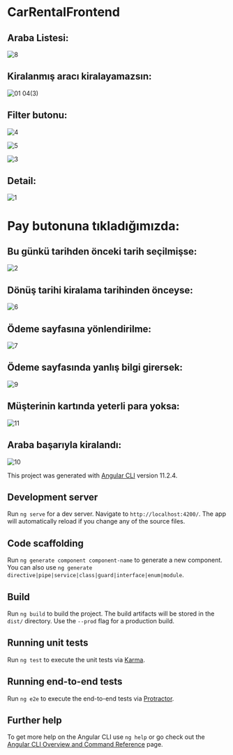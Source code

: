 # CarRentalFrontend

## Araba Listesi:

![8](https://user-images.githubusercontent.com/58303745/113471483-a8d7e780-946d-11eb-98f8-ed91eb923c38.jpg)

## Kiralanmış aracı kiralayamazsın:

![01 04(3)](https://user-images.githubusercontent.com/58303745/113212010-4624f700-9287-11eb-8f07-527b271e42f1.jpg)

## Filter butonu:

![4](https://user-images.githubusercontent.com/58303745/113471245-4af6d000-946c-11eb-84b9-a62c0aedbcce.jpg)

![5](https://user-images.githubusercontent.com/58303745/113471255-5b0eaf80-946c-11eb-8ad4-5d84234c260c.jpg)

![3](https://user-images.githubusercontent.com/58303745/113471259-5cd87300-946c-11eb-9431-b3acb45f07c9.jpg)

## Detail:

![1](https://user-images.githubusercontent.com/58303745/113471369-e1c38c80-946c-11eb-9cb7-40c6b01add42.jpg)

# Pay butonuna tıkladığımızda:
## Bu günkü tarihden önceki tarih seçilmişse:

![2](https://user-images.githubusercontent.com/58303745/113471456-6ca48700-946d-11eb-9814-560f6dd172ca.jpg)

## Dönüş tarihi kiralama tarihinden önceyse:

![6](https://user-images.githubusercontent.com/58303745/113471458-6e6e4a80-946d-11eb-9db8-0d9e741b547d.jpg)

## Ödeme sayfasına yönlendirilme:

![7](https://user-images.githubusercontent.com/58303745/113471536-197f0400-946e-11eb-8b06-add00b7a8684.jpg)

## Ödeme sayfasında yanlış bilgi girersek:

![9](https://user-images.githubusercontent.com/58303745/113471571-4e8b5680-946e-11eb-9474-bc7db235b614.jpg)

## Müşterinin kartında yeterli para yoksa:

![11](https://user-images.githubusercontent.com/58303745/113471575-50edb080-946e-11eb-9b85-8dea1fb3ce51.jpg)

## Araba başarıyla kiralandı:

![10](https://user-images.githubusercontent.com/58303745/113471610-8d211100-946e-11eb-8a42-8237d23cd3e7.jpg)










This project was generated with [Angular CLI](https://github.com/angular/angular-cli) version 11.2.4.

## Development server

Run `ng serve` for a dev server. Navigate to `http://localhost:4200/`. The app will automatically reload if you change any of the source files.

## Code scaffolding

Run `ng generate component component-name` to generate a new component. You can also use `ng generate directive|pipe|service|class|guard|interface|enum|module`.

## Build

Run `ng build` to build the project. The build artifacts will be stored in the `dist/` directory. Use the `--prod` flag for a production build.

## Running unit tests

Run `ng test` to execute the unit tests via [Karma](https://karma-runner.github.io).

## Running end-to-end tests

Run `ng e2e` to execute the end-to-end tests via [Protractor](http://www.protractortest.org/).

## Further help

To get more help on the Angular CLI use `ng help` or go check out the [Angular CLI Overview and Command Reference](https://angular.io/cli) page.
